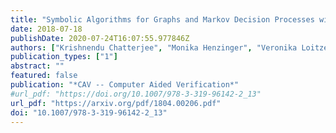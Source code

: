 ```yaml
---
title: "Symbolic Algorithms for Graphs and Markov Decision Processes with Fairness Objectives"
date: 2018-07-18
publishDate: 2020-07-24T16:07:55.977846Z
authors: ["Krishnendu Chatterjee", "Monika Henzinger", "Veronika Loitzenbauer", "Simin Oraee", "Viktor Toman"]
publication_types: ["1"]
abstract: ""
featured: false
publication: "*CAV -- Computer Aided Verification*"
#url_pdf: "https://doi.org/10.1007/978-3-319-96142-2_13"
url_pdf: "https://arxiv.org/pdf/1804.00206.pdf"
doi: "10.1007/978-3-319-96142-2_13"
---
```


